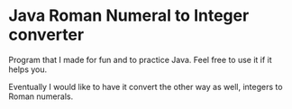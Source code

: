 # Java Roman Numeral to Integer converter

Program that I made for fun and to practice Java. Feel free to use it if it helps you.

Eventually I would like to have it convert the other way as well, integers to Roman numerals.

